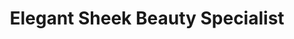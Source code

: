 ---
title: "Elegant Sheek Beauty Specialist"
url: /croydon/elegant-sheek-beauty-specialist/
shop: beauty
---